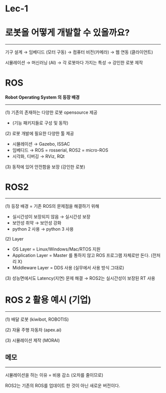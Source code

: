 # Lec-1

# 로봇을 어떻게 개발할 수 있을까요?

---

기구 설계 → 임베디드 (모터 구동) → 컴퓨터 비전(카메라) → 웹 연동 (클라이언트)

시뮬레이션 → 머신러닝 (AI) → 각 로봇마다 가지는 특성 → 강인한 로봇 제작

# ROS

**Robot Operating System 의 등장 배경**

---

(1) 기존의 존재하는 다양한 로봇 opensource 제공

- (기능 패키지들로 구성 및 동작)

(2) 로봇 개발에 필요한 다양한 툴 제공

- 시뮬레이션 → Gazebo, ISSAC
- 임베디드 → ROS = rosserial, ROS2 = micro-ROS
- 시각화, 디버깅 → RViz, RQt

(3) 동작에 있어 안전함을 보장 (강인한 로봇)

# ROS2

---

(1) 등장 배경 = 기존 ROS의 문제점을 해결하기 위해

- 실시간성이 보장되지 않음   →   실시간성 보장
- 보안성 취약                          →   보안성 강화
- python 2 사용                      →   python 3 사용

(2) Layer

- OS Layer = Linux/Windows/Mac/RTOS 지원
- Application Layer = Master 를 통하지 않고 ROS 프로그램 자체로만 돈다. (전처리 X)
- Middleware Layer = DDS 사용 (실무에서 사용 방식 그대로)

(3) 성능면에서도 Latency(지연) 문제 해결 → ROS2는 실시간성이 보장된 RT 사용

# ROS 2 활용 예시 (기업)

---

(1) 배달 로봇 (kiwibot, ROBOTIS)

(2) 자율 주행 자동차 (apex.ai)

(3) 시뮬레이션 제작 (MORAI)

## 메모

---

시뮬레이션을 하는 이유 = 비용 감소 (오차를 줄이므로)

ROS2는 기존의 ROS를 업데이트 한 것이 아닌 새로운 버전이다.
